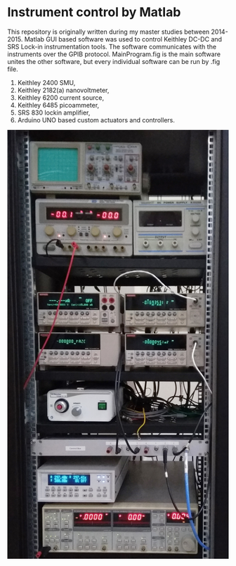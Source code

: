 # Instrument control by Matlab

This repository is originally written during my master studies between 2014-2015.
Matlab GUI based software was used to control Keithley DC-DC and SRS Lock-in instrumentation tools.
The software communicates with the instruments over the GPIB protocol.
MainProgram.fig is the main software unites the other software, but every individual software can be run by .fig file.  
1. Keithley 2400 SMU,  
2. Keithley 2182(a) nanovoltmeter,  
3. Keithley 6200 current source,  
4. Keithley 6485 picoammeter,
5. SRS 830 lockin amplifier,
6. Arduino UNO based custom actuators and controllers.  

<img src="https://github.com/erdikusdemir/matlab_intrument_control/blob/master/instrumentrack.jpg" width="600">
